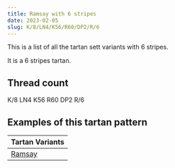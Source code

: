 ```yaml
---
title: Ramsay with 6 stripes
date: 2023-02-05
slug: K/8/LN4/K56/R60/DP2/R/6
---
```

This is a list of all the tartan sett variants with 6 stripes.

It is a 6 stripes tartan.


## Thread count
K/8 LN4 K56 R60 DP2 R/6

## Examples of this tartan pattern

| Tartan Variants |
|---------------|
| [Ramsay](/variants/k/8/ln4/k56/r60/dp2/r/6-dp300030-k000000-lne0e0e0-rc00000)||
